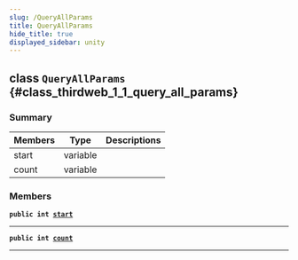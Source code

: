 ```yaml
---
slug: /QueryAllParams
title: QueryAllParams
hide_title: true
displayed_sidebar: unity
---
```


## class `QueryAllParams` {#class_thirdweb_1_1_query_all_params}

### Summary

| Members | Type | Descriptions |
| ------- | ---- | ------------ |
| start | variable |  |
| count | variable |  |

### Members

**`public int `[`start`](#class_thirdweb_1_1_query_all_params_1a2e46c7267445a1c6fc59b46ad325b500)**

---

**`public int `[`count`](#class_thirdweb_1_1_query_all_params_1ab753967d04c707adca12536681b9c90d)**

---
